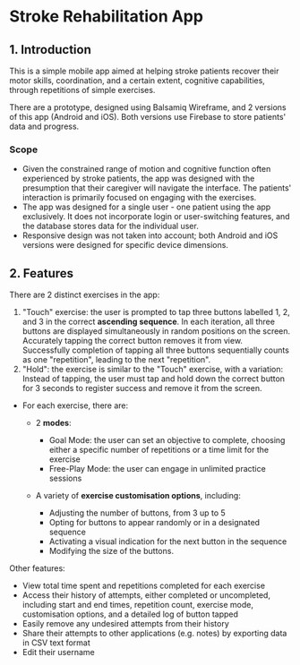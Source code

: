 ﻿# Stroke Rehabilitation App

## 1. Introduction
This is a simple mobile app aimed at helping stroke patients recover their motor skills, coordination, and a certain extent, cognitive capabilities, through repetitions of simple exercises. 

There are a prototype, designed using Balsamiq Wireframe, and 2 versions of this app (Android and iOS). Both versions use Firebase to store patients' data and progress.

### Scope
- Given the constrained range of motion and cognitive function often experienced by stroke patients, the app was designed with the presumption that their caregiver will navigate the interface. The patients' interaction is primarily focused on engaging with the exercises.
- The app was designed for a single user - one patient using the app exclusively. It does not incorporate login or user-switching features, and the database stores data for the individual user.
- Responsive design was not taken into account; both Android and iOS versions were designed for specific device dimensions.


## 2. Features
There are 2 distinct exercises in the app:
1. "Touch" exercise: the user is prompted to tap three buttons labelled 1, 2, and 3 in the correct **ascending sequence**. In each iteration, all three buttons are displayed simultaneously in random positions on the screen. Accurately tapping the correct button removes it from view. Successfully completion of tapping all three buttons sequentially counts as one "repetition", leading to the next "repetition". 
2. "Hold": the exercise is similar to the "Touch" exercise, with a variation: Instead of tapping, the user must tap and hold down the correct button for 3 seconds to register success and remove it from the screen.

- For each exercise, there are:
  -  2 **modes**:
      - Goal Mode: the user can set an objective to complete, choosing either a specific number of repetitions or a time limit for the exercise
      - Free-Play Mode: the user can engage in unlimited practice sessions

  - A variety of **exercise customisation options**, including:
    - Adjusting the number of buttons, from 3 up to 5
    - Opting for buttons to appear randomly or in a designated sequence
    - Activating a visual indication for the next button in the sequence
    - Modifying the size of the buttons.

Other features:
- View total time spent and repetitions completed for each exercise
- Access their history of attempts, either completed or uncompleted, including start and end times, repetition count, exercise mode, customisation options, and a detailed log of button tapped
- Easily remove any undesired attempts from their history
- Share their attempts to other applications (e.g. notes) by exporting data in CSV text format
- Edit their username
